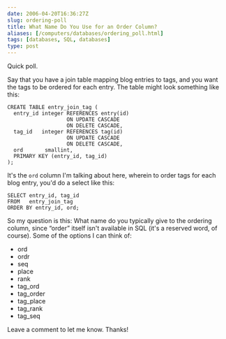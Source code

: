 ```yaml
--- 
date: 2006-04-20T16:36:27Z
slug: ordering-poll
title: What Name Do You Use for an Order Column?
aliases: [/computers/databases/ordering_poll.html]
tags: [databases, SQL, databases]
type: post
---
```


Quick poll.

Say that you have a join table mapping blog entries to tags, and you want the
tags to be ordered for each entry. The table might look something like this:

    CREATE TABLE entry_join_tag (
      entry_id integer REFERENCES entry(id)
                       ON UPDATE CASCADE
                       ON DELETE CASCADE,
      tag_id   integer REFERENCES tag(id)
                       ON UPDATE CASCADE
                       ON DELETE CASCADE,
      ord       smallint,
      PRIMARY KEY (entry_id, tag_id)
    );

It's the `ord` column I'm talking about here, wherein to order tags for each
blog entry, you'd do a select like this:

    SELECT entry_id, tag_id
    FROM   entry_join_tag
    ORDER BY entry_id, ord;

So my question is this: What name do you typically give to the ordering column,
since “order” itself isn't available in SQL (it's a reserved word, of course).
Some of the options I can think of:

-   ord
-   ordr
-   seq
-   place
-   rank
-   tag\_ord
-   tag\_order
-   tag\_place
-   tag\_rank
-   tag\_seq

Leave a comment to let me know. Thanks!
